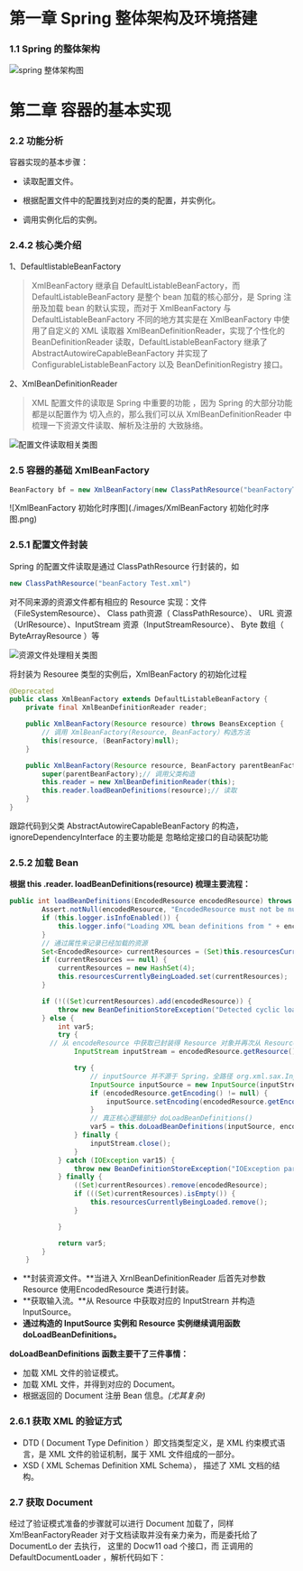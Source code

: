# 第一章	Spring 整体架构及环境搭建

### 1.1	Spring 的整体架构

![spring 整体架构图](./images/spring整体架构图.png)



# 第二章	容器的基本实现

### 2.2	功能分析

容器实现的基本步骤：

* 读取配置文件。

* 根据配置文件中的配置找到对应的类的配置，并实例化。

* 调用实例化后的实例。

  

### 2.4.2	核心类介绍

1、DefaultlistableBeanFactory 

> XmlBeanFactory 继承自 DefaultListableBeanFactory，而 DefaultListableBeanFactory 是整个 bean
> 加载的核心部分，是 Spring 注册及加载 bean 的默认实现，而对于 XmlBeanFactory 与
> DefaultListableBeanFactory 不同的地方其实是在 XmlBeanFactory 中使用了自定义的 XML 读取器
> XmlBeanDefinitionReader，实现了个性化的 BeanDefinitionReader 读取，DefaultListableBeanFactory
> 继承了 AbstractAutowireCapableBeanFactory 并实现了 ConfigurableListableBeanFactory 以及
> BeanDefinitionRegistry 接口。

2、XmlBeanDefinitionReader

> XML 配置文件的读取是 Spring 中重要的功能 ，因为 Spring 的大部分功能都是以配置作为
> 切入点的，那么我们可以从 XmlBeanDefinitionReader 中梳理一下资源文件读取、解析及注册的
> 大致脉络。

![配置文件读取相关类图](./images/配置文件读取相关类图.jpg)



### 2.5	容器的基础 XmlBeanFactory

```java
BeanFactory bf = new XmlBeanFactory(new ClassPathResource("beanFactoryTest.xml"));
```

![XmlBeanFactory 初始化时序图](./images/XmlBeanFactory 初始化时序图.png)

### 2.5.1	配置文件封装

Spring 的配置文件读取是通过 ClassPathResource 行封装的，如

```java
new ClassPathResource("beanFactory Test.xml")
```

对不同来源的资源文件都有相应的 Resource 实现：文件（FileSystemResource）、 Class path资源（ ClassPathResource）、 URL 资源（UrlResource）、InputStream 资源（InputStreamResource）、
Byte 数组（ ByteArrayResource ）等

![资源文件处理相关类图](./images/资源文件处理相关类图.png)

将封装为 Resouree 类型的实例后，XmlBeanFactory 的初始化过程

```java
@Deprecated
public class XmlBeanFactory extends DefaultListableBeanFactory {
    private final XmlBeanDefinitionReader reader;

    public XmlBeanFactory(Resource resource) throws BeansException {
        // 调用 XmlBeanFactory(Resource, BeanFactory）构选方法
        this(resource, (BeanFactory)null);
    }

    public XmlBeanFactory(Resource resource, BeanFactory parentBeanFactory) throws BeansException {
        super(parentBeanFactory);// 调用父类构造
        this.reader = new XmlBeanDefinitionReader(this);
        this.reader.loadBeanDefinitions(resource);// 读取
    }
}
```

跟踪代码到父类 AbstractAutowireCapableBeanFactory 的构造，ignoreDependencyInterface 的主要功能是
忽略给定接口的自动装配功能



### 2.5.2	加载 Bean

**根据 this .reader. loadBeanDefinitions(resource) 梳理主要流程：**

```java
public int loadBeanDefinitions(EncodedResource encodedResource) throws BeanDefinitionStoreException {
        Assert.notNull(encodedResource, "EncodedResource must not be null");
        if (this.logger.isInfoEnabled()) {
            this.logger.info("Loading XML bean definitions from " + encodedResource);
        }
		// 通过属性来记录已经加载的资源
        Set<EncodedResource> currentResources = (Set)this.resourcesCurrentlyBeingLoaded.get();
        if (currentResources == null) {
            currentResources = new HashSet(4);
            this.resourcesCurrentlyBeingLoaded.set(currentResources);
        }

        if (!((Set)currentResources).add(encodedResource)) {
            throw new BeanDefinitionStoreException("Detected cyclic loading of " + encodedResource + " - check your import definitions!");
        } else {
            int var5;
            try {
          // 从 encodeResource 中获取已封装得 Resource 对象并再次从 Resource 中获取 inputStram
                InputStream inputStream = encodedResource.getResource().getInputStream();

                try {
                    // inputSource 并不源于 Spring，全路径 org.xml.sax.InputStram
                    InputSource inputSource = new InputSource(inputStream);
                    if (encodedResource.getEncoding() != null) {
                        inputSource.setEncoding(encodedResource.getEncoding());
                    }
					// 真正核心逻辑部分 doLoadBeanDefinitions() 
                    var5 = this.doLoadBeanDefinitions(inputSource, encodedResource.getResource());
                } finally {
                    inputStream.close();
                }
            } catch (IOException var15) {
                throw new BeanDefinitionStoreException("IOException parsing XML document from " + encodedResource.getResource(), var15);
            } finally {
                ((Set)currentResources).remove(encodedResource);
                if (((Set)currentResources).isEmpty()) {
                    this.resourcesCurrentlyBeingLoaded.remove();
                }

            }

            return var5;
        }
    }
```



* **封装资源文件。**当进入 XrnlBeanDefinitionReader 后首先对参数 Resource 使用EncodedResource 类进行封装。
* **获取输入流。**从 Resource 中获取对应的 InputStrearn 并构造 lnputSource。
* **通过构造的 InputSource 实例和 Resource 实例继续调用函数 doLoadBeanDefinitions。**

**doLoadBeanDefinitions 函数主要干了三件事情：**

* 加载 XML 文件的验证模式。
* 加载 XML 文件，并得到对应的 Document。
* 根据返回的 Document 注册 Bean 信息。_(尤其复杂)_



### 2.6.1	获取 XML 的验证方式

- DTD ( Document Type Definition ）即文挡类型定义，是 XML 约束模式语言，是 XML 文件的验证机制，属于 XML 文件组成的一部分。
- XSD ( XML Schemas Definition XML Schema）， 描述了 XML 文档的结构。

### 2.7	获取 Document

经过了验证模式准备的步骤就可以进行 Document 加载了，同样 Xm!BeanFactoryReader
对于文档读取并没有亲力亲为，而是委托给了 DocumentLo der 去执行， 这里的 Docw11 oad
个接口，而 正调用的 DefaultDocumentLoader ，解析代码如下：